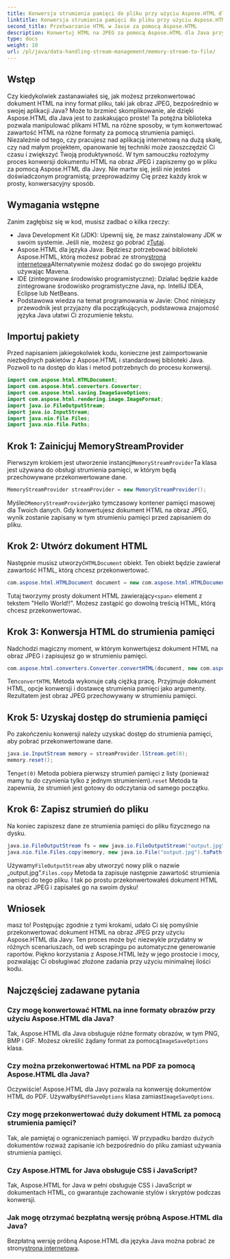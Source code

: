 ```yaml
---
title: Konwersja strumienia pamięci do pliku przy użyciu Aspose.HTML dla języka Java
linktitle: Konwersja strumienia pamięci do pliku przy użyciu Aspose.HTML dla języka Java
second_title: Przetwarzanie HTML w Javie za pomocą Aspose.HTML
description: Konwertuj HTML na JPEG za pomocą Aspose.HTML dla Java przy użyciu strumieni pamięci. Postępuj zgodnie z tym przewodnikiem krok po kroku, aby uzyskać bezproblemową konwersję HTML na obraz.
type: docs
weight: 10
url: /pl/java/data-handling-stream-management/memory-stream-to-file/
---
```

## Wstęp
Czy kiedykolwiek zastanawiałeś się, jak możesz przekonwertować dokument HTML na inny format pliku, taki jak obraz JPEG, bezpośrednio w swojej aplikacji Java? Może to brzmieć skomplikowanie, ale dzięki Aspose.HTML dla Java jest to zaskakująco proste! Ta potężna biblioteka pozwala manipulować plikami HTML na różne sposoby, w tym konwertować zawartość HTML na różne formaty za pomocą strumienia pamięci. Niezależnie od tego, czy pracujesz nad aplikacją internetową na dużą skalę, czy nad małym projektem, opanowanie tej techniki może zaoszczędzić Ci czasu i zwiększyć Twoją produktywność.
W tym samouczku rozłożymy proces konwersji dokumentu HTML na obraz JPEG i zapiszemy go w pliku za pomocą Aspose.HTML dla Javy. Nie martw się, jeśli nie jesteś doświadczonym programistą; przeprowadzimy Cię przez każdy krok w prosty, konwersacyjny sposób.
## Wymagania wstępne
Zanim zagłębisz się w kod, musisz zadbać o kilka rzeczy:
- Java Development Kit (JDK): Upewnij się, że masz zainstalowany JDK w swoim systemie. Jeśli nie, możesz go pobrać z[Tutaj](https://www.oracle.com/java/technologies/javase-jdk11-downloads.html).
-  Aspose.HTML dla języka Java: Będziesz potrzebować biblioteki Aspose.HTML, którą możesz pobrać ze strony[strona internetowa](https://releases.aspose.com/html/java/)Alternatywnie możesz dodać go do swojego projektu używając Mavena.
- IDE (zintegrowane środowisko programistyczne): Działać będzie każde zintegrowane środowisko programistyczne Java, np. IntelliJ IDEA, Eclipse lub NetBeans.
- Podstawowa wiedza na temat programowania w Javie: Choć niniejszy przewodnik jest przyjazny dla początkujących, podstawowa znajomość języka Java ułatwi Ci zrozumienie tekstu.

## Importuj pakiety
Przed napisaniem jakiegokolwiek kodu, konieczne jest zaimportowanie niezbędnych pakietów z Aspose.HTML i standardowej biblioteki Java. Pozwoli to na dostęp do klas i metod potrzebnych do procesu konwersji.
```java
import com.aspose.html.HTMLDocument;
import com.aspose.html.converters.Converter;
import com.aspose.html.saving.ImageSaveOptions;
import com.aspose.html.rendering.image.ImageFormat;
import java.io.FileOutputStream;
import java.io.InputStream;
import java.nio.file.Files;
import java.nio.file.Paths;
```
## Krok 1: Zainicjuj MemoryStreamProvider
 Pierwszym krokiem jest utworzenie instancji`MemoryStreamProvider`Ta klasa jest używana do obsługi strumienia pamięci, w którym będą przechowywane przekonwertowane dane.
```java
MemoryStreamProvider streamProvider = new MemoryStreamProvider();
```
 Myśleć`MemoryStreamProvider`jako tymczasowy kontener pamięci masowej dla Twoich danych. Gdy konwertujesz dokument HTML na obraz JPEG, wynik zostanie zapisany w tym strumieniu pamięci przed zapisaniem do pliku.
## Krok 2: Utwórz dokument HTML
 Następnie musisz utworzyć`HTMLDocument` obiekt. Ten obiekt będzie zawierał zawartość HTML, którą chcesz przekonwertować.
```java
com.aspose.html.HTMLDocument document = new com.aspose.html.HTMLDocument("<span>Hello World!!</span>");
```
 Tutaj tworzymy prosty dokument HTML zawierający`<span>` element z tekstem "Hello World!!". Możesz zastąpić go dowolną treścią HTML, którą chcesz przekonwertować.

## Krok 3: Konwersja HTML do strumienia pamięci
Nadchodzi magiczny moment, w którym konwertujesz dokument HTML na obraz JPEG i zapisujesz go w strumieniu pamięci.
```java
com.aspose.html.converters.Converter.convertHTML(document, new com.aspose.html.saving.ImageSaveOptions(com.aspose.html.rendering.image.ImageFormat.Jpeg), streamProvider.lStream);
```
 Ten`convertHTML` Metoda wykonuje całą ciężką pracę. Przyjmuje dokument HTML, opcje konwersji i dostawcę strumienia pamięci jako argumenty. Rezultatem jest obraz JPEG przechowywany w strumieniu pamięci.
## Krok 5: Uzyskaj dostęp do strumienia pamięci
Po zakończeniu konwersji należy uzyskać dostęp do strumienia pamięci, aby pobrać przekonwertowane dane.
```java
java.io.InputStream memory = streamProvider.lStream.get(0);
memory.reset();
```
 Ten`get(0)` Metoda pobiera pierwszy strumień pamięci z listy (ponieważ mamy tu do czynienia tylko z jednym strumieniem).`reset` Metoda ta zapewnia, że strumień jest gotowy do odczytania od samego początku.
## Krok 6: Zapisz strumień do pliku
Na koniec zapiszesz dane ze strumienia pamięci do pliku fizycznego na dysku.
```java
java.io.FileOutputStream fs = new java.io.FileOutputStream("output.jpg");
java.nio.file.Files.copy(memory, new java.io.File("output.jpg").toPath());
```
 Używamy`FileOutputStream` aby utworzyć nowy plik o nazwie „output.jpg”.`Files.copy` Metoda ta zapisuje następnie zawartość strumienia pamięci do tego pliku. I tak po prostu przekonwertowałeś dokument HTML na obraz JPEG i zapisałeś go na swoim dysku!
## Wniosek
masz to! Postępując zgodnie z tymi krokami, udało Ci się pomyślnie przekonwertować dokument HTML na obraz JPEG przy użyciu Aspose.HTML dla Javy. Ten proces może być niezwykle przydatny w różnych scenariuszach, od web scrapingu po automatyczne generowanie raportów. Piękno korzystania z Aspose.HTML leży w jego prostocie i mocy, pozwalając Ci obsługiwać złożone zadania przy użyciu minimalnej ilości kodu.
## Najczęściej zadawane pytania
### Czy mogę konwertować HTML na inne formaty obrazów przy użyciu Aspose.HTML dla Java?
 Tak, Aspose.HTML dla Java obsługuje różne formaty obrazów, w tym PNG, BMP i GIF. Możesz określić żądany format za pomocą`ImageSaveOptions` klasa.
### Czy można przekonwertować HTML na PDF za pomocą Aspose.HTML dla Java?
 Oczywiście! Aspose.HTML dla Javy pozwala na konwersję dokumentów HTML do PDF. Używałbyś`PdfSaveOptions` klasa zamiast`ImageSaveOptions`.
### Czy mogę przekonwertować duży dokument HTML za pomocą strumienia pamięci?
Tak, ale pamiętaj o ograniczeniach pamięci. W przypadku bardzo dużych dokumentów rozważ zapisanie ich bezpośrednio do pliku zamiast używania strumienia pamięci.
### Czy Aspose.HTML for Java obsługuje CSS i JavaScript?
Tak, Aspose.HTML for Java w pełni obsługuje CSS i JavaScript w dokumentach HTML, co gwarantuje zachowanie stylów i skryptów podczas konwersji.
### Jak mogę otrzymać bezpłatną wersję próbną Aspose.HTML dla Java?
 Bezpłatną wersję próbną Aspose.HTML dla języka Java można pobrać ze strony[strona internetowa](https://releases.aspose.com/).